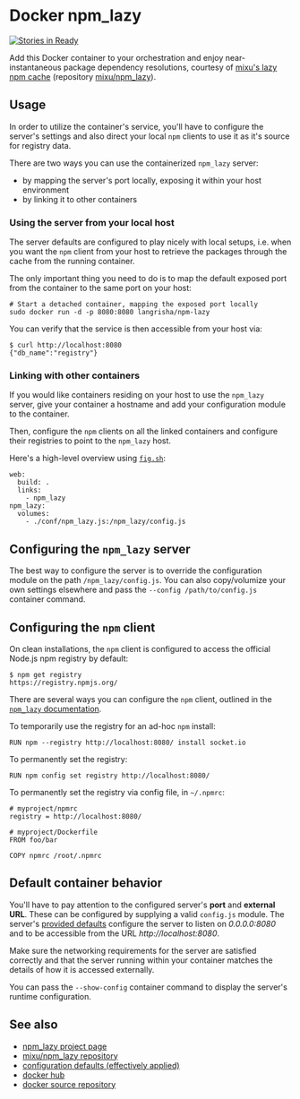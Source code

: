 # Docker npm_lazy

[![Stories in Ready](https://badge.waffle.io/langri-sha/npm_lazy.png?label=ready&title=Ready)](https://waffle.io/langri-sha/npm_lazy)

Add this Docker container to your orchestration and enjoy near-instantaneous
package dependency resolutions, courtesy of
[mixu's lazy npm cache](http://mixu.net/npm_lazy/)
(repository [mixu/npm_lazy](https://github.com/mixu/npm_lazy/)).

## Usage

In order to utilize the container's service, you'll have to configure the
server's settings and also direct your local `npm` clients to use it as it's
source for registry data.

There are two ways you can use the containerized `npm_lazy` server:

- by mapping the server's port locally, exposing it within your host environment
- by linking it to other containers

### Using the server from your local host

The server defaults are configured to play nicely with local setups, i.e. when
you want the `npm` client from your host to retrieve the packages through the
cache from the running container.

The only important thing you need to do is to map the default exposed port from
the container to the same port on your host:

```
# Start a detached container, mapping the exposed port locally
sudo docker run -d -p 8080:8080 langrisha/npm-lazy
```

You can verify that the service is then accessible from your host via:

```
$ curl http://localhost:8080
{"db_name":"registry"}
```

### Linking with other containers

If you would like containers residing on your host to use the `npm_lazy`
server, give your container a hostname and add your configuration module to
the container.

Then, configure the `npm` clients on all the linked containers and configure their
registries to point to the `npm_lazy` host.

Here's a high-level overview using [`fig.sh`](http://fig.sh):

```
web:
  build: .
  links:
    - npm_lazy
npm_lazy:
  volumes:
    - ./conf/npm_lazy.js:/npm_lazy/config.js
```

## Configuring the `npm_lazy` server

The best way to configure the server is to override the configuration module on
the path `/npm_lazy/config.js`. You can also copy/volumize your own settings
elsewhere and pass the `--config /path/to/config.js` container command.

## Configuring the `npm` client

On clean installations, the `npm` client is configured to access the
official Node.js npm registry by default:

```
$ npm get registry
https://registry.npmjs.org/
```

There are several ways you can configure the `npm` client, outlined in the
[`npm_lazy` documentation](http://mixu.net/npm_lazy/#pointing_npm_to_npm_lazy).

To temporarily use the registry for an ad-hoc `npm` install:

```
RUN npm --registry http://localhost:8080/ install socket.io
```

To permanently set the registry:

```
RUN npm config set registry http://localhost:8080/
```

To permanently set the registry via config file, in `~/.npmrc`:

```
# myproject/npmrc
registry = http://localhost:8080/

# myproject/Dockerfile
FROM foo/bar

COPY npmrc /root/.npmrc
```

## Default container behavior

You'll have to pay attention to the configured server's **port**
and  **external URL**. These can be configured by supplying a valid `config.js`
module. The server's
[provided defaults](https://github.com/mixu/npm_lazy/blob/master/config.js)
configure the server to listen on *0.0.0.0:8080* and to be accessible from the
URL *http://localhost:8080*.

Make sure the networking requirements for the server are satisfied correctly
and that the server running within your container matches the details of how
it is accessed externally.

You can pass the `--show-config` container command to display the server's
runtime configuration.

## See also

- [npm_lazy project page](http://mixu.net/npm_lazy/)
- [mixu/npm_lazy repository](https://github.com/mixu/npm_lazy/)
- [configuration defaults (effectively applied)](https://github.com/mixu/npm_lazy/blob/master/config.js)
- [docker hub](https://registry.hub.docker.com/u/langrisha/npm-lazy/)
- [docker source repository](https://github.com/langri-sha/npm_lazy/)
